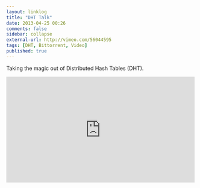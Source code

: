 ```yaml
---
layout: linklog
title: "DHT Talk"
date: 2013-04-25 00:26
comments: false
sidebar: collapse
external-url: http://vimeo.com/56044595
tags: [DHT, Bittorrent, Video]
published: true
---
```


Taking the magic out of Distributed Hash Tables (DHT).

<div class="flex-video"><iframe src="http://player.vimeo.com/video/56044595" width="500" height="281" frameborder="0" webkitAllowFullScreen mozallowfullscreen allowFullScreen></iframe></div>
